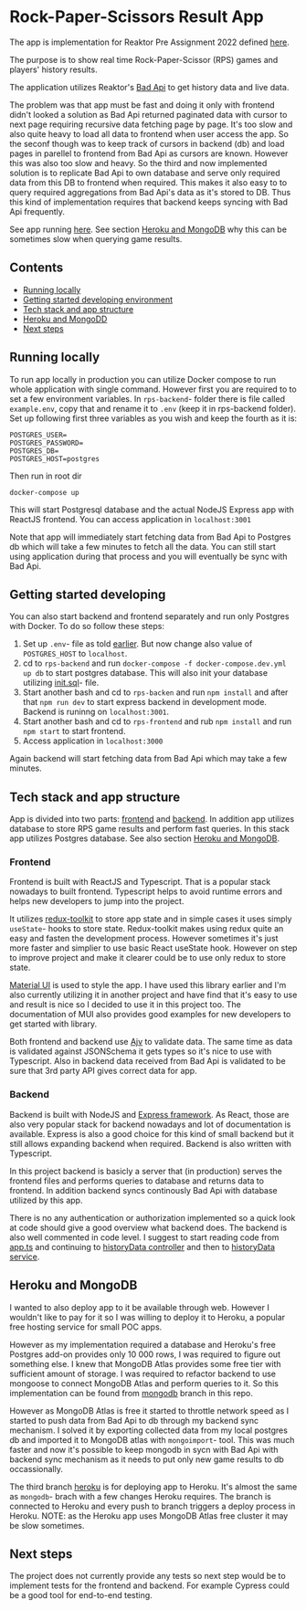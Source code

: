 # Rock-Paper-Scissors Result App

The app is implementation for Reaktor Pre Assignment 2022 defined [here](https://www.reaktor.com/assignment-2022-developers/).

The purpose is to show real time Rock-Paper-Scissor (RPS) games and players' history results.

The application utilizes Reaktor's [Bad Api](https://bad-api-assignment.reaktor.com/rps/history) to get history data and live data.

The problem was that app must be fast and doing it only with frontend didn't looked a solution as Bad Api returned paginated data with cursor to next page requiring recursive data fetching page by page. It's too slow and also quite heavy to load all data to frontend when user access the app. So the seconf though was to keep track of cursors in backend (db) and load pages in parellel to frontend from Bad Api as cursors are known. However this was also too slow and heavy. So the third and now implemented solution is to replicate Bad Api to own database and serve only required data from this DB to frontend when required. This makes it also easy to to query required aggregations from Bad Api's data as it's stored to DB. Thus this kind of implementation requires that backend keeps syncing with Bad Api frequently.

See app running [here](https://rps-results.herokuapp.com/). See section [Heroku and MongoDB](#heroku-and-mongodb) why this can be sometimes slow when querying game results.

## Contents

- [Running locally](#running-locally)
- [Getting started developing environment](#getting-started-developing)
- [Tech stack and app structure](#tech-stack-and-app-structure)
- [Heroku and MongoDD](#heroku-and-mongodb)
- [Next steps](#next-steps)

## Running locally

To run app locally in production you can utilize Docker compose to run whole application with single command. However first you are required to to set a few environment variables. In `rps-backend`- folder there is file called `example.env`, copy that and rename it to `.env` (keep it in rps-backend folder). Set up following first three variables as you wish and keep the fourth as it is:
```
POSTGRES_USER=
POSTGRES_PASSWORD=
POSTGRES_DB=
POSTGRES_HOST=postgres
``` 

Then run in root dir
```
docker-compose up
```
This will start Postgresql database and the actual NodeJS Express app with ReactJS frontend. You can access application in `localhost:3001`

Note that app will immediately start fetching data from Bad Api to Postgres db which will take a few minutes to fetch all the data. You can still start using application during that process and you will eventually be sync with Bad Api.

## Getting started developing

You can also start backend and frontend separately and run only Postgres with Docker. To do so follow these steps:

1. Set up `.env`- file as told [earlier](#running-locally). But now change also value of `POSTGRES_HOST` to `localhost`.
2. cd to `rps-backend` and run `docker-compose -f docker-compose.dev.yml up db` to start postgres database. This will also init your database utilizing [init.sql](./rps-backend/init.sql)- file.
3. Start another bash and cd to `rps-backen` and run `npm install` and after that `npm run dev` to start express backend in development mode. Backend is runinng on `localhost:3001`.
4. Start another bash and cd to `rps-frontend` and rub `npm install` and run `npm start` to start frontend.
5. Access application in `localhost:3000`

Again backend will start fetching data from Bad Api which may take a few minutes.

## Tech stack and app structure

App is divided into two parts: [frontend](./rps-frontend) and [backend](./rps-backend). In addition app utilizes database to store RPS game results and perform fast queries. In this stack app utilizes Postgres database. See also section [Heroku and MongoDB](#heroku-and-mongodb).

### Frontend

Frontend is built with ReactJS and Typescript. That is a popular stack nowadays to built frontend. Typescript helps to avoid runtime errors and helps new developers to jump into the project.

It utilizes [redux-toolkit](https://redux-toolkit.js.org/introduction/getting-started) to store app state and in simple cases it uses simply `useState`- hooks to store state. Redux-toolkit makes using redux quite an easy and fasten the development process. However sometimes it's just more faster and simplier to use basic React useState hook. However on step to improve project and make it clearer could be to use only redux to store state.

[Material UI](https://mui.com/) is used to style the app. I have used this library earlier and I'm also currently utilizing it in another project and have find that it's easy to use and result is nice so I decided to use it in this project too. The documentation of MUI also provides good examples for new developers to get started with library.

Both frontend and backend use [Ajv](https://www.npmjs.com/package/ajv) to validate data. The same time as data is validated against JSONSchema it gets types so it's nice to use with Typescript. Also in backend data received from Bad Api is validated to be sure that 3rd party API gives correct data for app.

### Backend

Backend is built with NodeJS and [Express framework](https://expressjs.com/). As React, those are also very popular stack for backend nowadays and lot of documentation is available. Express is also a good choice for this kind of small backend but it still allows expanding backend when required. Backend is also written with Typescript.

In this project backend is basicly a server that (in production) serves the frontend files and performs queries to database and returns data to frontend. In addition backend syncs continously Bad Api with database utilized by this app.

There is no any authentication or authorization implemented so a quick look at code should give a good overview what backend does. The backend is also well commented in code level. I suggest to start reading code from [app.ts](./rps-backend/src/app.ts) and continuing to [historyData controller](./rps-backend/src/controllers/historyData.ts) and then to [historyData service](./rps-backend/src/services/historyDataService.ts).

## Heroku and MongoDB

I wanted to also deploy app to it be available through web. However I wouldn't like to pay for it so I was willing to deploy it to Heroku, a popular free hosting service for small POC apps.

However as my implementation required a database and Heroku's free Postgres add-on provides only 10 000 rows, I was required to figure out something else. I knew that MongoDB Atlas provides some free tier with sufficient amount of storage. I was required to refactor backend to use mongoose to connect MongoDB Atlas and perform queries to it. So this implementation can be found from [mongodb](https://github.com/pouju/reaktor-pre-assignment-2022-rps/tree/mongodb) branch in this repo.

However as MongoDB Atlas is free it started to throttle network speed as I started to push data from Bad Api to db through my backend sync mechanism. I solved it by exporting collected data from my local postgres db and imported it to MongoDB atlas with `mongoimport`- tool. This was much faster and now it's possible to keep mongodb in sycn with Bad Api with backend sync mechanism as it needs to put only new game results to db occassionally.

The third branch [heroku](https://github.com/pouju/reaktor-pre-assignment-2022-rps/tree/heroku) is for deploying app to Heroku. It's almost the same as `mongodb`- brach with a few changes Heroku requires. The branch is connected to Heroku and every push to branch triggers a deploy process in Heroku. NOTE: as the Heroku app uses MongoDB Atlas free cluster it may be slow sometimes.

## Next steps

The project does not currently provide any tests so next step would be to implement tests for the frontend and backend. For example Cypress could be a good tool for end-to-end testing.